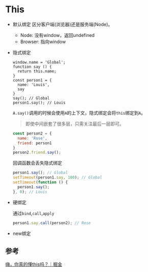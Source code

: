 # This
- 默认绑定
  区分客户端(浏览器)还是服务端(Node)。

  - Node: 没有window，返回undefined
  - Browser: 指向window

- 隐式绑定

  ```
  window.name = 'Global';
  function say () {
  	return this.name;
  }
  const person1 = {
  	name: 'Louis',
  	say
  }
  say(); // Global
  person1.say(); // Louis
  ```

  `A.say()`调用的时候会使用`A`的上下文，隐式绑定会将`this`绑定到`A`。

  > 即使中间嵌套了很多层，只需关注最后一层即可。

  ```javascript
  const person2 = {
  	name: 'Rose',
  	friend: person1
  }
  person2.friend.say();
  ```

  回调函数会丢失隐式绑定

  ```javascript
  person1.say(); // Global
  setTimeout(person1.say, 100); // Global
  setTimeout(function () {
  	person1.say();
  }, 0); // Louis
  ```

- 硬绑定

  通过`bind`,`call`,`apply`

  ```javascript
  person1.say.call(person2); // Rose
  ```

  

- new绑定

## 参考

[嗨，你真的懂this吗？｜掘金](https://juejin.cn/post/6844903805587619854) 


